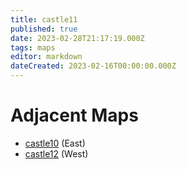 ```yaml
---
title: castle11
published: true
date: 2023-02-28T21:17:19.000Z
tags: maps
editor: markdown
dateCreated: 2023-02-16T00:00:00.000Z
---
```



# Adjacent Maps
 * [castle10](/maps/castle10) (East)
 * [castle12](/maps/castle12) (West)
